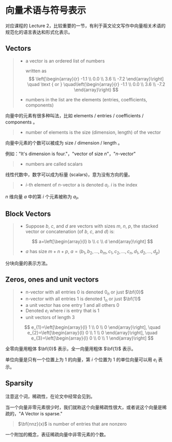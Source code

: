 # 向量术语与符号表示

对应课程的 Lecture 2，比较重要的一节，有利于英文论文写作中向量相关术语的规范化的语言表达和形式化表示。

## Vectors

> - a vector is an ordered list of numbers
>
> 	written as
> 	$$
> 	\left[\begin{array}{r}
> 	-1.1 \\
> 	0.0 \\
> 	3.6 \\
> 	-7.2
> 	\end{array}\right] \quad \text { or } \quad\left(\begin{array}{r}
> 	-1.1 \\
> 	0.0 \\
> 	3.6 \\
> 	-7.2
> 	\end{array}\right)
> 	$$
>
> - numbers in the list are the elements (entries, coefficients, components)

向量中的元素有很多种叫法，比如 elements / entries / coefficients / components 。

> - number of elements is the size (dimension, length) of the vector

向量中元素的个数可以被成为 size / dimension / length 。

例如："It's dimension is four."，"vector of size $n$"，"$n$-vector"

> - numbers are called scalars

线性代数中，数字可以成为标量 (scalars)，意为没有方向的量。

> - $i$-th element of $n$-vector a is denoted $a_{i}$. $i$ is the index

$n$ 维向量 $a$ 中的第 $i$ 个元素被称为 $a_{i}$。

## Block Vectors

> - Suppose $b$, $c$, and $d$ are vectors with sizes $m$, $n$, $p$, the stacked vector or concatenation (of $b$, $c$, and $d$) is:
>
> $$
> a=\left[\begin{array}{l}
> b \\
> c \\
> d
> \end{array}\right]
> $$
> - $a$ has size $m + n + p$, $a=\left(b_{1}, b_{2}, \ldots, b_{m}, c_{1}, c_{2}, \ldots, c_{n}, d_{1}, d_{2}, \ldots, d_{p}\right)$

分块向量的表示方法。

## Zeros, ones and unit vectors

> - n-vector with all entries 0 is denoted $0_{n}$ or just $\bf{0}$
> - n-vector with all entries 1 is denoted $1_{n}$ or just $\bf{1}$
> - a unit vector has one entry 1 and all others 0
> - Denoted $e_{i}$ where $i$ is entry that is 1
> - unit vectors of length 3
>
> $$
> e_{1}=\left[\begin{array}{l}
> 	1 \\
> 	0 \\
> 	0
> 	\end{array}\right], \quad e_{2}=\left[\begin{array}{l}
> 	0 \\
> 	1 \\
> 	0
> 	\end{array}\right], \quad e_{3}=\left[\begin{array}{l}
> 	0 \\
> 	0 \\
> 	1
> 	\end{array}\right]
> $$

全零向量用粗体 $\bf{0}$ 表示，全一向量用粗体 $\bf{1}$ 表示。

单位向量是只有一个位置上为 1 的向量，第 $i$ 个位置为 1 的单位向量可以用 $e_{i}$ 表示。

## Sparsity

注意这个词，稀疏性，在论文中经常会见到。

当一个向量非零元素很少时，我们就称这个向量稀疏性很大，或者说这个向量是稀疏的，"A Vector is sparse."

> $\bf{nnz}(x)$ is number of entries that are nonzero

一个附加的概念，表征稀疏向量中非零元素的个数。

